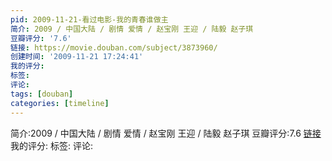 ```yaml
---
pid: 2009-11-21-看过电影-我的青春谁做主
简介: 2009 / 中国大陆 / 剧情 爱情 / 赵宝刚 王迎 / 陆毅 赵子琪
豆瓣评分: '7.6'
链接: https://movie.douban.com/subject/3873960/
创建时间: '2009-11-21 17:24:41'
我的评分:
标签:
评论:
tags: [douban]
categories: [timeline]
---
```

简介:2009 / 中国大陆 / 剧情 爱情 / 赵宝刚 王迎 / 陆毅 赵子琪
豆瓣评分:7.6
[链接](https://movie.douban.com/subject/3873960/)
我的评分:
标签:
评论:
